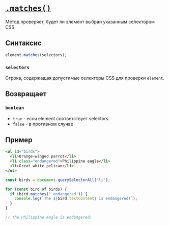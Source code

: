 # [`.matches()`](../index.md)

Метод проверяет, будет ли элемент выбран указанным селектором CSS.

## Синтаксис

```js
element.matches(selectors);
```

### `selectors`

Строка, содержащая допустимые селекторы CSS для проверки `element`.

## Возвращает

### `boolean`

- `true` - если element соответствует selectors.
- `false` - в противном случае

## Пример

```html
<ul id="birds">
  <li>Orange-winged parrot</li>
  <li class="endangered">Philippine eagle</li>
  <li>Great white pelican</li>
</ul>
```

```js
const birds = document.querySelectorAll('li');

for (const bird of birds) {
  if (bird.matches('.endangered')) {
    console.log(`The ${bird.textContent} is endangered!`);
  }
}

// The Philippine eagle is endangered!
```

